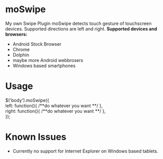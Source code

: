 # moSwipe
My own Swipe Plugin
moSwipe detects touch gesture of touchscreen devices. Supported directions are left and right. 
<strong>Supported devices and browsers: </strong>
- Android Stock Browser
- Chrome
- Dolphin
- maybe more Android webbrosers
- Windows based smartphones

# Usage
$('body').moSwipe({ <br/>
  left: function(){ /**do whatever you want **/ },<br/>
  right: function(){ /**do whatever you want **/ },<br/>
});
# Known Issues
- Currently no support for Internet Explorer on Windows based tablets.
